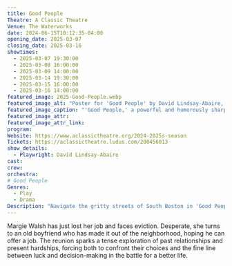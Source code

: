 ```yaml
---
title: Good People
Theatre: A Classic Theatre
Venue: The Waterworks
date: 2024-06-15T10:12:35-04:00
opening_date: 2025-03-07
closing_date: 2025-03-16
showtimes:
  - 2025-03-07 19:30:00
  - 2025-03-08 16:00:00
  - 2025-03-09 14:00:00
  - 2025-03-14 19:30:00
  - 2025-03-15 16:00:00
  - 2025-03-16 14:00:00
featured_image: 2025-Good-People.webp
featured_image_alt: "Poster for 'Good People' by David Lindsay-Abaire, directed by Cindy Alexander. It features the title in purple and green with arrows pointing up and down, set against a white background. This powerful and funny play about the struggles of just getting by runs from March 7-16, 2025, at A Classic Theatre."
featured_image_caption: "'Good People,' a powerful and humorously sharp look at the struggles of everyday life, is showing from March 7-16, 2025 at A Classic Theatre."
featured_image_attr: 
featured_image_attr_link: 
program:
Website: https://www.aclassictheatre.org/2024-2025s-season
Tickets: https://aclassictheatre.ludus.com/200456013
show_details: 
  - Playwright: David Lindsay-Abaire
cast:
crew:
orchestra:
# Good People
Genres:
  - Play
  - Drama
Description: "Navigate the gritty streets of South Boston in 'Good People,' a compelling drama about the struggles and resilience of the working class."
---
```

Margie Walsh has just lost her job and faces eviction. Desperate, she turns to an old boyfriend who has made it out of the neighborhood, hoping he can offer a job. The reunion sparks a tense exploration of past relationships and present hardships, forcing both to confront their choices and the fine line between luck and decision-making in the battle for a better life.
